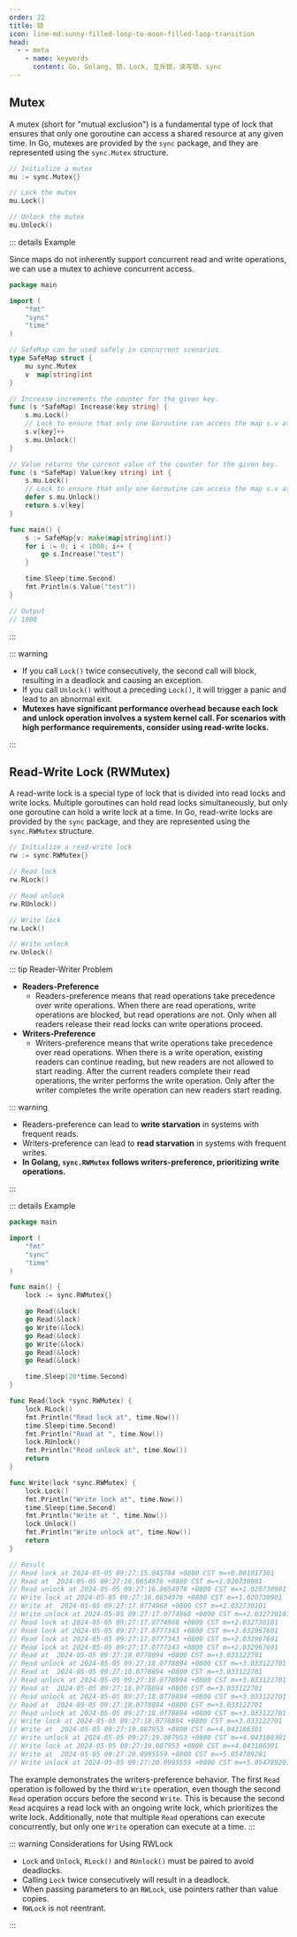```yaml
---
order: 22
title: 锁
icon: line-md:sunny-filled-loop-to-moon-filled-loop-transition
head:
  - - meta
    - name: keywords
      content: Go, Golang, 锁，Lock, 互斥锁，读写锁，sync
---
```



## Mutex

A mutex (short for "mutual exclusion") is a fundamental type of lock that ensures that only one goroutine can access a shared resource at any given time. In Go, mutexes are provided by the `sync` package, and they are represented using the `sync.Mutex` structure.

```go
// Initialize a mutex
mu := sync.Mutex{}

// Lock the mutex
mu.Lock()

// Unlock the mutex
mu.Unlock()
```

::: details Example

Since maps do not inherently support concurrent read and write operations, we can use a mutex to achieve concurrent access.

```go
package main

import (
	"fmt"
	"sync"
	"time"
)

// SafeMap can be used safely in concurrent scenarios.
type SafeMap struct {
	mu sync.Mutex
	v  map[string]int
}

// Increase increments the counter for the given key.
func (s *SafeMap) Increase(key string) {
	s.mu.Lock()
	// Lock to ensure that only one Goroutine can access the map s.v at a time.
	s.v[key]++
	s.mu.Unlock()
}

// Value returns the current value of the counter for the given key.
func (s *SafeMap) Value(key string) int {
	s.mu.Lock()
	// Lock to ensure that only one Goroutine can access the map s.v at a time.
	defer s.mu.Unlock()
	return s.v[key]
}

func main() {
	s := SafeMap{v: make(map[string]int)}
	for i := 0; i < 1000; i++ {
		go s.Increase("test")
	}

	time.Sleep(time.Second)
	fmt.Println(s.Value("test"))
}

// Output
// 1000
```

:::

::: warning

- If you call `Lock()` twice consecutively, the second call will block, resulting in a deadlock and causing an exception.
- If you call `Unlock()` without a preceding `Lock()`, it will trigger a panic and lead to an abnormal exit.
- **Mutexes have significant performance overhead because each lock and unlock operation involves a system kernel call. For scenarios with high performance requirements, consider using read-write locks.**

:::


## Read-Write Lock (RWMutex)

A read-write lock is a special type of lock that is divided into read locks and write locks. Multiple goroutines can hold read locks simultaneously, but only one goroutine can hold a write lock at a time. In Go, read-write locks are provided by the `sync` package, and they are represented using the `sync.RWMutex` structure.

```go
// Initialize a read-write lock
rw := sync.RWMutex{}

// Read lock
rw.RLock()

// Read unlock
rw.RUnlock()

// Write lock
rw.Lock()

// Write unlock
rw.Unlock()
```

::: tip Reader-Writer Problem

- **Readers-Preference**
	- Readers-preference means that read operations take precedence over write operations. When there are read operations, write operations are blocked, but read operations are not. Only when all readers release their read locks can write operations proceed.
- **Writers-Preference**
	- Writers-preference means that write operations take precedence over read operations. When there is a write operation, existing readers can continue reading, but new readers are not allowed to start reading. After the current readers complete their read operations, the writer performs the write operation. Only after the writer completes the write operation can new readers start reading.

::: warning

- Readers-preference can lead to **write starvation** in systems with frequent reads.
- Writers-preference can lead to **read starvation** in systems with frequent writes.
- **In Golang, `sync.RWMutex` follows writers-preference, prioritizing write operations.**

:::

::: details Example


```go
package main

import (
	"fmt"
	"sync"
	"time"
)

func main() {
	lock := sync.RWMutex{}

	go Read(&lock)
	go Read(&lock)
	go Write(&lock)
	go Read(&lock)
	go Write(&lock)
	go Read(&lock)
	go Read(&lock)

	time.Sleep(20*time.Second)
}

func Read(lock *sync.RWMutex) {
	lock.RLock()
	fmt.Println("Read lock at", time.Now())
	time.Sleep(time.Second)
	fmt.Println("Read at ", time.Now())
	lock.RUnlock()
	fmt.Println("Read unlock at", time.Now())
	return
}

func Write(lock *sync.RWMutex) {
	lock.Lock()
	fmt.Println("Write lock at", time.Now())
	time.Sleep(time.Second)
	fmt.Println("Write at ", time.Now())
	lock.Unlock()
	fmt.Println("Write unlock at", time.Now())
	return
}

// Result
// Read lock at 2024-05-05 09:27:15.045784 +0800 CST m=+0.001017301
// Read at  2024-05-05 09:27:16.0654976 +0800 CST m=+1.020730901
// Read unlock at 2024-05-05 09:27:16.0654976 +0800 CST m=+1.020730901
// Write lock at 2024-05-05 09:27:16.0654976 +0800 CST m=+1.020730901
// Write at  2024-05-05 09:27:17.0774968 +0800 CST m=+2.032730101
// Write unlock at 2024-05-05 09:27:17.0774968 +0800 CST m=+2.032730101
// Read lock at 2024-05-05 09:27:17.0774968 +0800 CST m=+2.032730101
// Read lock at 2024-05-05 09:27:17.0777343 +0800 CST m=+2.032967601
// Read lock at 2024-05-05 09:27:17.0777343 +0800 CST m=+2.032967601
// Read lock at 2024-05-05 09:27:17.0777343 +0800 CST m=+2.032967601
// Read at  2024-05-05 09:27:18.0778894 +0800 CST m=+3.033122701
// Read unlock at 2024-05-05 09:27:18.0778894 +0800 CST m=+3.033122701
// Read at  2024-05-05 09:27:18.0778894 +0800 CST m=+3.033122701
// Read unlock at 2024-05-05 09:27:18.0778894 +0800 CST m=+3.033122701
// Read at  2024-05-05 09:27:18.0778894 +0800 CST m=+3.033122701
// Read unlock at 2024-05-05 09:27:18.0778894 +0800 CST m=+3.033122701
// Read at  2024-05-05 09:27:18.0778894 +0800 CST m=+3.033122701
// Read unlock at 2024-05-05 09:27:18.0778894 +0800 CST m=+3.033122701
// Write lock at 2024-05-05 09:27:18.0778894 +0800 CST m=+3.033122701
// Write at  2024-05-05 09:27:19.087953 +0800 CST m=+4.043186301
// Write unlock at 2024-05-05 09:27:19.087953 +0800 CST m=+4.043186301
// Write lock at 2024-05-05 09:27:19.087953 +0800 CST m=+4.043186301
// Write at  2024-05-05 09:27:20.0995559 +0800 CST m=+5.054789201
// Write unlock at 2024-05-05 09:27:20.0995559 +0800 CST m=+5.054789201
```

The example demonstrates the writers-preference behavior. The first `Read` operation is followed by the third `Write` operation, even though the second `Read` operation occurs before the second `Write`. This is because the second `Read` acquires a read lock with an ongoing write lock, which prioritizes the write lock. Additionally, note that multiple `Read` operations can execute concurrently, but only one `Write` operation can execute at a time.
:::

::: warning Considerations for Using RWLock

- `Lock` and `Unlock`, `RLock()` and `RUnlock()` must be paired to avoid deadlocks.
- Calling `Lock` twice consecutively will result in a deadlock.
- When passing parameters to an `RWLock`, use pointers rather than value copies.
- `RWLock` is not reentrant.

:::